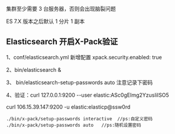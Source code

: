 集群至少需要 3 台服务器，否则会出现脑裂问题

ES 7.X 版本之后默认 1 分片 1 副本

## Elasticsearch 开启X-Pack验证

1、conf/elasticsearch.yml   新增配置  xpack.security.enabled: true

2、bin/elasticsearch &

3、 bin/elasticsearch-setup-passwords auto
 注意记录下密码

4、验证：curl 127.0.0.1:9200 --user elastic:ASc0gEImg2YzusIiISO5

curl 106.15.39.147:9200 -u elastic:elasticp@ssw0rd

```text
./bin/x-pack/setup-passwords interactive  //ps:自定义密码
./bin/x-pack/setup-passwords auto   //ps:随机设置密码
```